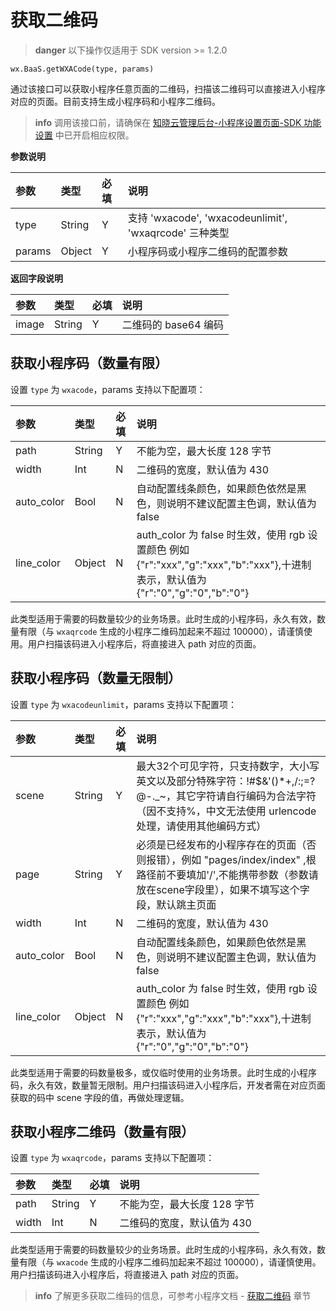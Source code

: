 # 获取二维码

> **danger**
> 以下操作仅适用于 SDK version >= 1.2.0

`wx.BaaS.getWXACode(type, params)`

通过该接口可以获取小程序任意页面的二维码，扫描该二维码可以直接进入小程序对应的页面。目前支持生成小程序码和小程序二维码。

> **info**
> 调用该接口前，请确保在 [知晓云管理后台-小程序设置页面-SDK 功能设置](https://cloud.minapp.com/admin/profile/) 中已开启相应权限。

**参数说明**

| 参数    | 类型    | 必填 | 说明 |
| :----- | :------ | :-- | :-- |
| type   | String  | Y   | 支持 'wxacode', 'wxacodeunlimit', 'wxaqrcode' 三种类型 |
| params | Object  | Y   | 小程序码或小程序二维码的配置参数|

**返回字段说明**

| 参数    | 类型    | 必填 | 说明 |
| :----- | :------ | :-- | :-- |
| image  | String  | Y   | 二维码的 base64 编码 |

## 获取小程序码（数量有限）

设置 `type` 为 `wxacode`，params 支持以下配置项：

| 参数        | 类型    | 必填 | 说明 |
| :--------- | :------ | :-- | :-- |
| path       | String  | Y   | 不能为空，最大长度 128 字节 |
| width      | Int     | N   | 二维码的宽度，默认值为 430 |
| auto_color | Bool    | N   | 自动配置线条颜色，如果颜色依然是黑色，则说明不建议配置主色调，默认值为 false |
| line_color | Object  | N   | auth_color 为 false 时生效，使用 rgb 设置颜色 例如 {"r":"xxx","g":"xxx","b":"xxx"},十进制表示，默认值为 {"r":"0","g":"0","b":"0"} |

此类型适用于需要的码数量较少的业务场景。此时生成的小程序码，永久有效，数量有限（与 `wxaqrcode` 生成的小程序二维码加起来不超过 100000），请谨慎使用。用户扫描该码进入小程序后，将直接进入 path 对应的页面。

## 获取小程序码（数量无限制）

设置 `type` 为 `wxacodeunlimit`，params 支持以下配置项：

| 参数        | 类型    | 必填 | 说明 |
| :--------- | :------ | :-- | :-- |
| scene      | String  | Y   | 最大32个可见字符，只支持数字，大小写英文以及部分特殊字符：!#$&'()*+,/:;=?@-._~，其它字符请自行编码为合法字符（因不支持%，中文无法使用 urlencode 处理，请使用其他编码方式）|
| page       | String  | Y   | 必须是已经发布的小程序存在的页面（否则报错），例如 "pages/index/index" ,根路径前不要填加'/',不能携带参数（参数请放在scene字段里），如果不填写这个字段，默认跳主页面 |
| width      | Int     | N   | 二维码的宽度，默认值为 430 |
| auto_color | Bool    | N   | 自动配置线条颜色，如果颜色依然是黑色，则说明不建议配置主色调，默认值为 false |
| line_color | Object  | N   | auth_color 为 false 时生效，使用 rgb 设置颜色 例如 {"r":"xxx","g":"xxx","b":"xxx"},十进制表示，默认值为 {"r":"0","g":"0","b":"0"} |

此类型适用于需要的码数量极多，或仅临时使用的业务场景。此时生成的小程序码，永久有效，数量暂无限制。用户扫描该码进入小程序后，开发者需在对应页面获取的码中 scene 字段的值，再做处理逻辑。

## 获取小程序二维码（数量有限）

设置 `type` 为 `wxaqrcode`，params 支持以下配置项：

| 参数        | 类型    | 必填 | 说明 |
| :--------- | :------ | :-- | :-- |
| path       | String  | Y   | 不能为空，最大长度 128 字节 |
| width      | Int     | N   | 二维码的宽度，默认值为 430 |

此类型适用于需要的码数量较少的业务场景。此时生成的小程序码，永久有效，数量有限（与 `wxacode` 生成的小程序二维码加起来不超过 100000），请谨慎使用。用户扫描该码进入小程序后，将直接进入 path 对应的页面。

> **info**
> 了解更多获取二维码的信息，可参考小程序文档 - [获取二维码](https://mp.weixin.qq.com/debug/wxadoc/dev/api/qrcode.html) 章节
